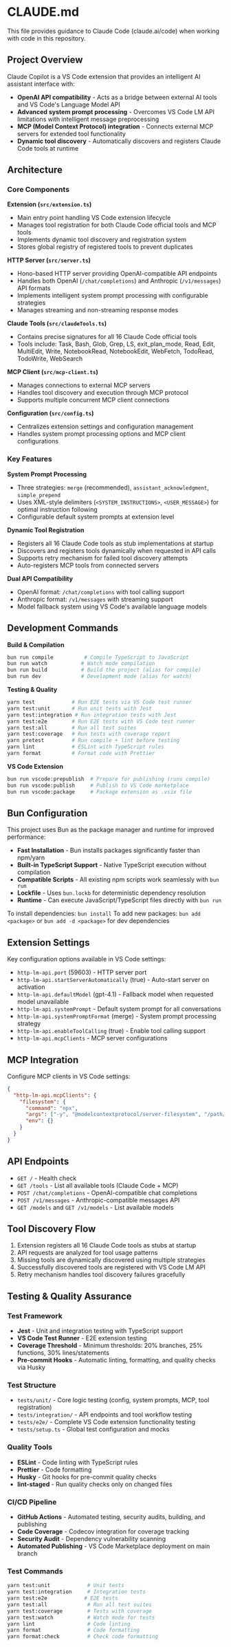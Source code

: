 # CLAUDE.md

This file provides guidance to Claude Code (claude.ai/code) when working with code in this repository.

## Project Overview

Claude Copilot is a VS Code extension that provides an intelligent AI assistant interface with:

- **OpenAI API compatibility** - Acts as a bridge between external AI tools and VS Code's Language Model API
- **Advanced system prompt processing** - Overcomes VS Code LM API limitations with intelligent message preprocessing
- **MCP (Model Context Protocol) integration** - Connects external MCP servers for extended tool functionality
- **Dynamic tool discovery** - Automatically discovers and registers Claude Code tools at runtime

## Architecture

### Core Components

**Extension (`src/extension.ts`)**

- Main entry point handling VS Code extension lifecycle
- Manages tool registration for both Claude Code official tools and MCP tools
- Implements dynamic tool discovery and registration system
- Stores global registry of registered tools to prevent duplicates

**HTTP Server (`src/server.ts`)**

- Hono-based HTTP server providing OpenAI-compatible API endpoints
- Handles both OpenAI (`/chat/completions`) and Anthropic (`/v1/messages`) API formats
- Implements intelligent system prompt processing with configurable strategies
- Manages streaming and non-streaming response modes

**Claude Tools (`src/claudeTools.ts`)**

- Contains precise signatures for all 16 Claude Code official tools
- Tools include: Task, Bash, Glob, Grep, LS, exit_plan_mode, Read, Edit, MultiEdit, Write, NotebookRead, NotebookEdit, WebFetch, TodoRead, TodoWrite, WebSearch

**MCP Client (`src/mcp-client.ts`)**

- Manages connections to external MCP servers
- Handles tool discovery and execution through MCP protocol
- Supports multiple concurrent MCP client connections

**Configuration (`src/config.ts`)**

- Centralizes extension settings and configuration management
- Handles system prompt processing options and MCP client configurations

### Key Features

**System Prompt Processing**

- Three strategies: `merge` (recommended), `assistant_acknowledgment`, `simple_prepend`
- Uses XML-style delimiters (`<SYSTEM_INSTRUCTIONS>`, `<USER_MESSAGE>`) for optimal instruction following
- Configurable default system prompts at extension level

**Dynamic Tool Registration**

- Registers all 16 Claude Code tools as stub implementations at startup
- Discovers and registers tools dynamically when requested in API calls
- Supports retry mechanism for failed tool discovery attempts
- Auto-registers MCP tools from connected servers

**Dual API Compatibility**

- OpenAI format: `/chat/completions` with tool calling support
- Anthropic format: `/v1/messages` with streaming support
- Model fallback system using VS Code's available language models

## Development Commands

**Build & Compilation**

```bash
bun run compile          # Compile TypeScript to JavaScript
bun run watch           # Watch mode compilation
bun run build           # Build the project (alias for compile)
bun run dev             # Development mode (alias for watch)
```

**Testing & Quality**

```bash
yarn test            # Run E2E tests via VS Code test runner
yarn test:unit       # Run unit tests with Jest
yarn test:integration # Run integration tests with Jest
yarn test:e2e        # Run E2E tests with VS Code test runner
yarn test:all        # Run all test suites
yarn test:coverage   # Run tests with coverage report
yarn pretest         # Run compile + lint before testing
yarn lint            # ESLint with TypeScript rules
yarn format          # Format code with Prettier
```

**VS Code Extension**

```bash
bun run vscode:prepublish  # Prepare for publishing (runs compile)
bun run vscode:publish     # Publish to VS Code marketplace
bun run vscode:package     # Package extension as .vsix file
```

## Bun Configuration

This project uses Bun as the package manager and runtime for improved performance:

- **Fast Installation** - Bun installs packages significantly faster than npm/yarn
- **Built-in TypeScript Support** - Native TypeScript execution without compilation
- **Compatible Scripts** - All existing npm scripts work seamlessly with `bun run`
- **Lockfile** - Uses `bun.lockb` for deterministic dependency resolution
- **Runtime** - Can execute JavaScript/TypeScript files directly with `bun run`

To install dependencies: `bun install`
To add new packages: `bun add <package>` or `bun add -d <package>` for dev dependencies

## Extension Settings

Key configuration options available in VS Code settings:

- `http-lm-api.port` (59603) - HTTP server port
- `http-lm-api.startServerAutomatically` (true) - Auto-start server on activation
- `http-lm-api.defaultModel` (gpt-4.1) - Fallback model when requested model unavailable
- `http-lm-api.systemPrompt` - Default system prompt for all conversations
- `http-lm-api.systemPromptFormat` (merge) - System prompt processing strategy
- `http-lm-api.enableToolCalling` (true) - Enable tool calling support
- `http-lm-api.mcpClients` - MCP server configurations

## MCP Integration

Configure MCP clients in VS Code settings:

```json
{
  "http-lm-api.mcpClients": {
    "filesystem": {
      "command": "npx",
      "args": ["-y", "@modelcontextprotocol/server-filesystem", "/path/to/workspace"],
      "env": {}
    }
  }
}
```

## API Endpoints

- `GET /` - Health check
- `GET /tools` - List all available tools (Claude Code + MCP)
- `POST /chat/completions` - OpenAI-compatible chat completions
- `POST /v1/messages` - Anthropic-compatible messages API
- `GET /models` and `GET /v1/models` - List available models

## Tool Discovery Flow

1. Extension registers all 16 Claude Code tools as stubs at startup
2. API requests are analyzed for tool usage patterns
3. Missing tools are dynamically discovered using multiple strategies
4. Successfully discovered tools are registered with VS Code LM API
5. Retry mechanism handles tool discovery failures gracefully

## Testing & Quality Assurance

### Test Framework

- **Jest** - Unit and integration testing with TypeScript support
- **VS Code Test Runner** - E2E extension testing
- **Coverage Threshold** - Minimum thresholds: 20% branches, 25% functions, 30% lines/statements
- **Pre-commit Hooks** - Automatic linting, formatting, and quality checks via Husky

### Test Structure

- `tests/unit/` - Core logic testing (config, system prompts, MCP, tool registration)
- `tests/integration/` - API endpoints and tool workflow testing
- `tests/e2e/` - Complete VS Code extension functionality testing
- `tests/setup.ts` - Global test configuration and mocks

### Quality Tools

- **ESLint** - Code linting with TypeScript rules
- **Prettier** - Code formatting
- **Husky** - Git hooks for pre-commit quality checks
- **lint-staged** - Run quality checks only on changed files

### CI/CD Pipeline

- **GitHub Actions** - Automated testing, security audits, building, and publishing
- **Code Coverage** - Codecov integration for coverage tracking
- **Security Audit** - Dependency vulnerability scanning
- **Automated Publishing** - VS Code Marketplace deployment on main branch

### Test Commands

```bash
yarn test:unit            # Unit tests
yarn test:integration     # Integration tests
yarn test:e2e            # E2E tests
yarn test:all             # Run all test suites
yarn test:coverage        # Tests with coverage
yarn test:watch           # Watch mode for tests
yarn lint                 # Code linting
yarn format               # Code formatting
yarn format:check         # Check code formatting
```
